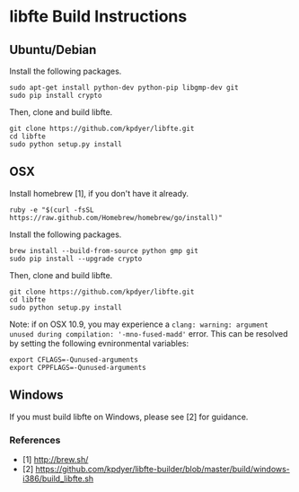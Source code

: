libfte Build Instructions
===========================

Ubuntu/Debian
-------------

Install the following packages.
```
sudo apt-get install python-dev python-pip libgmp-dev git
sudo pip install crypto
```

Then, clone and build libfte.
```
git clone https://github.com/kpdyer/libfte.git
cd libfte
sudo python setup.py install
```

OSX
---

Install homebrew [1], if you don't have it already.

```
ruby -e "$(curl -fsSL https://raw.github.com/Homebrew/homebrew/go/install)"
```

Install the following packages.
```
brew install --build-from-source python gmp git
sudo pip install --upgrade crypto
```

Then, clone and build libfte.
```
git clone https://github.com/kpdyer/libfte.git
cd libfte
sudo python setup.py install
```

Note: if on OSX 10.9, you may experience a ```clang: warning: argument unused during compilation: '-mno-fused-madd'``` error. This can be resolved by setting the following evnironmental variables:

```
export CFLAGS=-Qunused-arguments
export CPPFLAGS=-Qunused-arguments
```

Windows
-------

If you must build libfte on Windows, please see [2] for guidance.


### References

* [1] http://brew.sh/
* [2] https://github.com/kpdyer/libfte-builder/blob/master/build/windows-i386/build_libfte.sh
